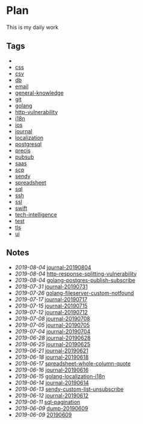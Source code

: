 # Plan

This is my daily work

## Tags

- [](./tags/)
- [css](./tags/css)
- [csv](./tags/csv)
- [db](./tags/db)
- [email](./tags/email)
- [general-knowledge](./tags/general-knowledge)
- [git](./tags/git)
- [golang](./tags/golang)
- [http-vulnerability](./tags/http-vulnerability)
- [i18n](./tags/i18n)
- [ios](./tags/ios)
- [journal](./tags/journal)
- [localization](./tags/localization)
- [postgresql](./tags/postgresql)
- [precis](./tags/precis)
- [pubsub](./tags/pubsub)
- [saas](./tags/saas)
- [scp](./tags/scp)
- [sendy](./tags/sendy)
- [spreadsheet](./tags/spreadsheet)
- [sql](./tags/sql)
- [ssh](./tags/ssh)
- [ssl](./tags/ssl)
- [swift](./tags/swift)
- [tech-intelligence](./tags/tech-intelligence)
- [test](./tags/test)
- [tls](./tags/tls)
- [ui](./tags/ui)

## Notes

- *2019-08-04* [journal-20190804](./journal-20190804)
- *2019-08-04* [http-response-splitting-vulnerability](./http-response-splitting-vulnerability)
- *2019-08-04* [golang-postgres-publish-subscribe](./golang-postgres-publish-subscribe)
- *2019-07-31* [journal-20190731](./journal-20190731)
- *2019-07-26* [golang-fileserver-custom-notfound](./golang-fileserver-custom-notfound)
- *2019-07-17* [journal-20190717](./journal-20190717)
- *2019-07-15* [journal-20190715](./journal-20190715)
- *2019-07-12* [journal-20190712](./journal-20190712)
- *2019-07-08* [journal-20190708](./journal-20190708)
- *2019-07-05* [journal-20190705](./journal-20190705)
- *2019-07-04* [journal-20190704](./journal-20190704)
- *2019-06-28* [journal-20190628](./journal-20190628)
- *2019-06-25* [journal-20190625](./journal-20190625)
- *2019-06-21* [journal-20190621](./journal-20190621)
- *2019-06-18* [journal-20190618](./journal-20190618)
- *2019-06-17* [spreadsheet-whole-column-quote](./spreadsheet-whole-column-quote)
- *2019-06-16* [journal-20190616](./journal-20190616)
- *2019-06-15* [golang-localization-i18n](./golang-localization-i18n)
- *2019-06-14* [journal-20190614](./journal-20190614)
- *2019-06-13* [sendy-custom-list-unsubscribe](./sendy-custom-list-unsubscribe)
- *2019-06-12* [journal-20190612](./journal-20190612)
- *2019-06-11* [sql-pagination](./sql-pagination)
- *2019-06-09* [dump-20190609](./dump-20190609)
- *2019-06-09* [20190609](./20190609)
